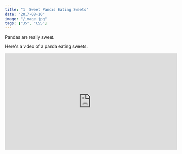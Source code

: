 ```yaml
---
title: "1. Sweet Pandas Eating Sweets"
date: "2017-08-10"
image: "/image.jpg"
tags: ["JS", "CSS"]
---
```


Pandas are really sweet.

Here's a video of a panda eating sweets.

<iframe width="560" height="315" src="https://www.youtube.com/embed/4n0xNbfJLR8" frameborder="0" allowfullscreen></iframe>